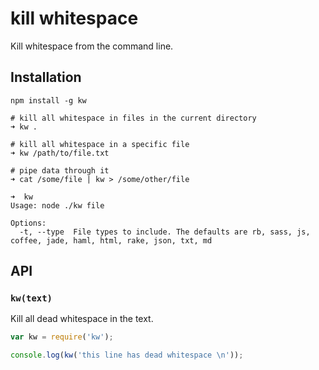 # kill whitespace

Kill whitespace from the command line.

## Installation

```
npm install -g kw

# kill all whitespace in files in the current directory
➜ kw .

# kill all whitespace in a specific file
➜ kw /path/to/file.txt

# pipe data through it
➜ cat /some/file | kw > /some/other/file
```

```
➜  kw
Usage: node ./kw file

Options:
  -t, --type  File types to include. The defaults are rb, sass, js, coffee, jade, haml, html, rake, json, txt, md
```

## API

### `kw(text)`

Kill all dead whitespace in the text.

```javascript
var kw = require('kw');

console.log(kw('this line has dead whitespace \n'));
```
